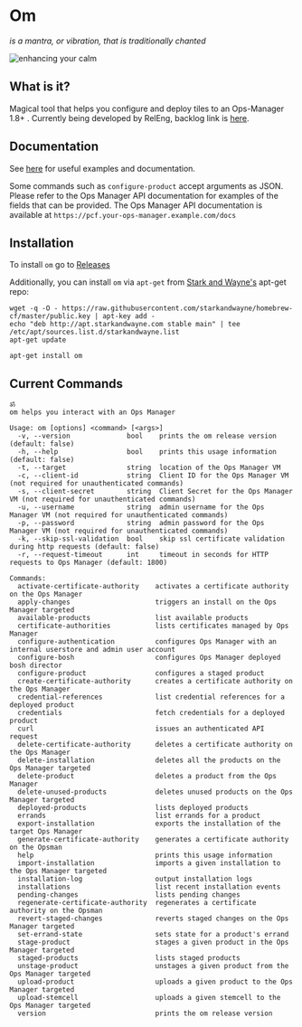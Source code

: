# Om

_is a mantra, or vibration, that is traditionally chanted_

![enhancing your calm](http://i.giphy.com/3o7qDQ5iw1oXyDeJAk.gif)

## What is it?

Magical tool that helps you configure and deploy tiles to an Ops-Manager 1.8+ . 
Currently being developed by RelEng, backlog link is [here](https://www.pivotaltracker.com/epic/show/2982497).

## Documentation

See [here](docs/README.md) for useful examples and documentation.

Some commands such as `configure-product` accept arguments as JSON. Please refer
to the Ops Manager API documentation for examples of the fields that can be
provided. The Ops Manager API documentation is available at
`https://pcf.your-ops-manager.example.com/docs`

## Installation

To install `om` go to [Releases](https://github.com/pivotal-cf/om/releases)

Additionally, you can install `om` via `apt-get` from [Stark and Wayne's](https://www.starkandwayne.com/) apt-get repo:
```
wget -q -O - https://raw.githubusercontent.com/starkandwayne/homebrew-cf/master/public.key | apt-key add -
echo "deb http://apt.starkandwayne.com stable main" | tee /etc/apt/sources.list.d/starkandwayne.list
apt-get update

apt-get install om
```

## Current Commands
```
ॐ
om helps you interact with an Ops Manager

Usage: om [options] <command> [<args>]
  -v, --version              bool    prints the om release version (default: false)
  -h, --help                 bool    prints this usage information (default: false)
  -t, --target               string  location of the Ops Manager VM
  -c, --client-id            string  Client ID for the Ops Manager VM (not required for unauthenticated commands)
  -s, --client-secret        string  Client Secret for the Ops Manager VM (not required for unauthenticated commands)
  -u, --username             string  admin username for the Ops Manager VM (not required for unauthenticated commands)
  -p, --password             string  admin password for the Ops Manager VM (not required for unauthenticated commands)
  -k, --skip-ssl-validation  bool    skip ssl certificate validation during http requests (default: false)
  -r, --request-timeout      int     timeout in seconds for HTTP requests to Ops Manager (default: 1800)

Commands:
  activate-certificate-authority    activates a certificate authority on the Ops Manager
  apply-changes                     triggers an install on the Ops Manager targeted
  available-products                list available products
  certificate-authorities           lists certificates managed by Ops Manager
  configure-authentication          configures Ops Manager with an internal userstore and admin user account
  configure-bosh                    configures Ops Manager deployed bosh director
  configure-product                 configures a staged product
  create-certificate-authority      creates a certificate authority on the Ops Manager
  credential-references             list credential references for a deployed product
  credentials                       fetch credentials for a deployed product
  curl                              issues an authenticated API request
  delete-certificate-authority      deletes a certificate authority on the Ops Manager
  delete-installation               deletes all the products on the Ops Manager targeted
  delete-product                    deletes a product from the Ops Manager
  delete-unused-products            deletes unused products on the Ops Manager targeted
  deployed-products                 lists deployed products
  errands                           list errands for a product
  export-installation               exports the installation of the target Ops Manager
  generate-certificate-authority    generates a certificate authority on the Opsman
  help                              prints this usage information
  import-installation               imports a given installation to the Ops Manager targeted
  installation-log                  output installation logs
  installations                     list recent installation events
  pending-changes                   lists pending changes
  regenerate-certificate-authority  regenerates a certificate authority on the Opsman
  revert-staged-changes             reverts staged changes on the Ops Manager targeted
  set-errand-state                  sets state for a product's errand
  stage-product                     stages a given product in the Ops Manager targeted
  staged-products                   lists staged products
  unstage-product                   unstages a given product from the Ops Manager targeted
  upload-product                    uploads a given product to the Ops Manager targeted
  upload-stemcell                   uploads a given stemcell to the Ops Manager targeted
  version                           prints the om release version

```
